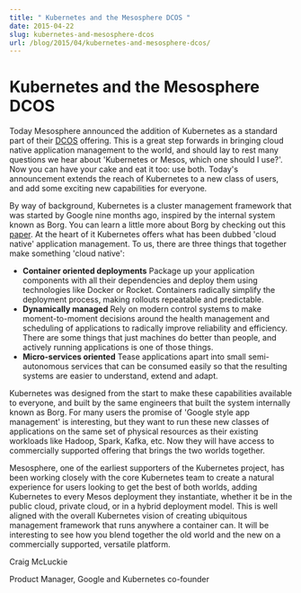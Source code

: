 ```yaml
---
title: " Kubernetes and the Mesosphere DCOS "
date: 2015-04-22
slug: kubernetes-and-mesosphere-dcos
url: /blog/2015/04/kubernetes-and-mesosphere-dcos/
---
```


# Kubernetes and the Mesosphere DCOS



Today Mesosphere announced the addition of Kubernetes as a standard part of their [DCOS][1] offering.  This is a great step forwards in bringing cloud native application management to the world, and should lay to rest many questions we hear about 'Kubernetes or Mesos, which one should I use?'.  Now you can have your cake and eat it too:  use both.  Today's announcement extends the reach of Kubernetes to a new class of users, and add some exciting new capabilities for everyone.

By way of background, Kubernetes is a cluster management framework that was started by Google nine months ago, inspired by the internal system known as Borg.  You can learn a little more about Borg by checking out this [paper][2].  At the heart of it Kubernetes offers what has been dubbed 'cloud native' application management.  To us, there are three things that together make something 'cloud native':



* **Container oriented deployments**  Package up your application components with all their dependencies and deploy them using technologies like Docker or Rocket.  Containers radically simplify the deployment process, making rollouts repeatable and predictable.
* **Dynamically managed**  Rely on modern control systems to make moment-to-moment decisions around the health management and scheduling of applications to radically improve reliability and efficiency.  There are some things that just machines do better than people, and actively running applications is one of those things.  
* **Micro-services oriented**  Tease applications apart into small semi-autonomous services that can be consumed easily so that the resulting systems are easier to understand, extend and adapt.

Kubernetes was designed from the start to make these capabilities available to everyone, and built by the same engineers that built the system internally known as Borg.  For many users the promise of 'Google style app management' is interesting, but they want to run these new classes of applications on the same set of physical resources as their existing workloads like Hadoop, Spark, Kafka, etc.  Now they will have access to commercially supported offering that brings the two worlds together.

Mesosphere, one of the earliest supporters of the Kubernetes project, has been working closely with the core Kubernetes team to create a natural experience for users looking to get the best of both worlds, adding Kubernetes to every Mesos deployment they instantiate, whether it be in the public cloud, private cloud, or in a hybrid deployment model.  This is well aligned with the overall Kubernetes vision of creating ubiquitous management framework that runs anywhere a container can.  It will be interesting to see how you blend together the old world and the new on a commercially supported, versatile platform.

Craig McLuckie

Product Manager, Google and Kubernetes co-founder

[1]: https://mesosphere.com/product/
[2]: http://research.google.com/pubs/pub43438.html
